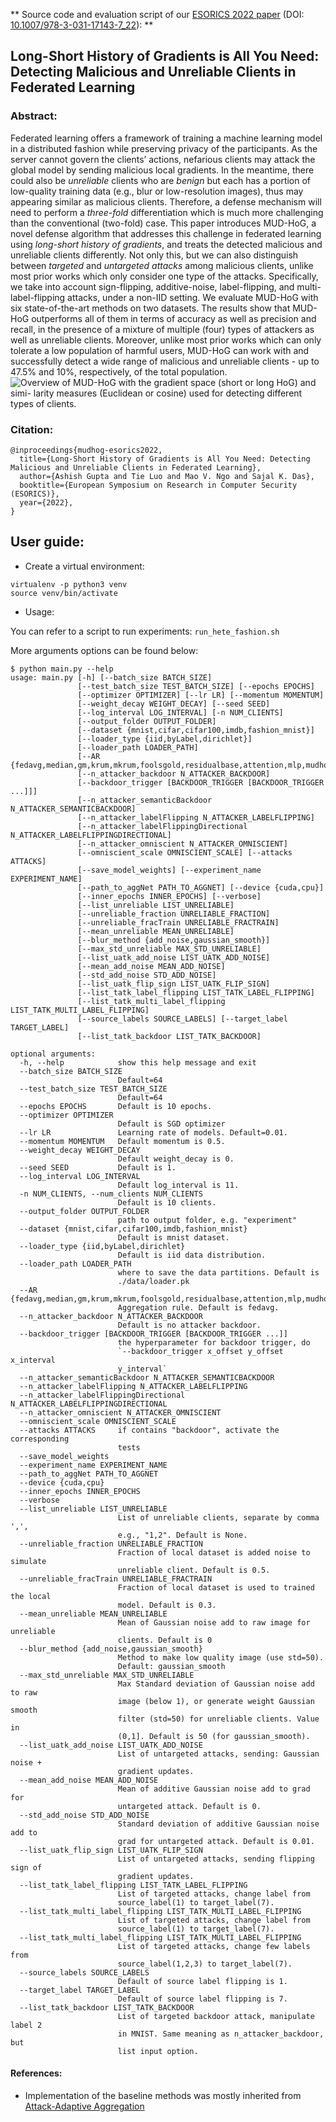 ** Source code and evaluation script of our [ESORICS 2022 paper](https://arxiv.org/abs/2208.10273) (DOI: [10.1007/978-3-031-17143-7_22](https://link.springer.com/chapter/10.1007/978-3-031-17143-7_22)): **

## Long-Short History of Gradients is All You Need: Detecting Malicious and Unreliable Clients in Federated Learning

### Abstract:
Federated learning offers a framework of training a machine learning model in a distributed fashion while preserving privacy of the participants. As the server cannot govern the clients’ actions, nefarious clients may attack the global model by sending malicious local gradients. In the meantime, there could also be *unreliable* clients who are *benign* but each has a portion of low-quality training data (e.g., blur or low-resolution images), thus may appearing similar as malicious clients. Therefore, a defense mechanism will need to perform a *three-fold* differentiation which is much more challenging than the conventional (two-fold) case. This paper introduces MUD-HoG, a novel defense algorithm that addresses this challenge in federated learning using *long-short history of gradients*, and treats the detected malicious and unreliable clients differently. Not only this, but we can also distinguish between *targeted* and *untargeted attacks* among malicious clients, unlike most prior works which only consider one type of the attacks. Specifically, we take into account sign-flipping, additive-noise, label-flipping, and multi-label-flipping attacks, under a non-IID setting. We evaluate MUD-HoG with six state-of-the-art methods on two datasets. The results show that MUD-HoG outperforms all of them in terms of accuracy as well as precision and recall, in the presence of a mixture of multiple (four) types of attackers as well as unreliable clients. Moreover, unlike most prior works which can only tolerate a low population of harmful users, MUD-HoG can work with and successfully detect a wide range of malicious and unreliable clients - up to 47.5% and 10%, respectively, of the total population.
![Overview of MUD-HoG with the gradient space (short or long HoG) and simi- larity measures (Euclidean or cosine) used for detecting different types of clients.](./images/MUD-HoG_overview.png)

### Citation:
```
@inproceedings{mudhog-esorics2022,
  title={Long-Short History of Gradients is All You Need: Detecting Malicious and Unreliable Clients in Federated Learning},
  author={Ashish Gupta and Tie Luo and Mao V. Ngo and Sajal K. Das},
  booktitle={European Symposium on Research in Computer Security (ESORICS)},
  year={2022},
}
```

## User guide:
* Create a virtual environment:
```
virtualenv -p python3 venv
source venv/bin/activate
```

* <summary>Usage:</summary>
You can refer to a script to run experiments: `run_hete_fashion.sh`

More arguments options can be found below:

```
$ python main.py --help
usage: main.py [-h] [--batch_size BATCH_SIZE]                                                                                                                                  
               [--test_batch_size TEST_BATCH_SIZE] [--epochs EPOCHS]                                                                                                           
               [--optimizer OPTIMIZER] [--lr LR] [--momentum MOMENTUM]                                                                                                         
               [--weight_decay WEIGHT_DECAY] [--seed SEED]                                                                                                                     
               [--log_interval LOG_INTERVAL] [-n NUM_CLIENTS]                                                                                                                  
               [--output_folder OUTPUT_FOLDER]                                                                                                                                 
               [--dataset {mnist,cifar,cifar100,imdb,fashion_mnist}]                                                                                                           
               [--loader_type {iid,byLabel,dirichlet}]                                                                                                                         
               [--loader_path LOADER_PATH]                                                                                                                                     
               [--AR {fedavg,median,gm,krum,mkrum,foolsgold,residualbase,attention,mlp,mudhog,fedavg_oracle}]                                                                  
               [--n_attacker_backdoor N_ATTACKER_BACKDOOR]                                                                                                                     
               [--backdoor_trigger [BACKDOOR_TRIGGER [BACKDOOR_TRIGGER ...]]]                                                                                                  
               [--n_attacker_semanticBackdoor N_ATTACKER_SEMANTICBACKDOOR]
               [--n_attacker_labelFlipping N_ATTACKER_LABELFLIPPING]
               [--n_attacker_labelFlippingDirectional N_ATTACKER_LABELFLIPPINGDIRECTIONAL]
               [--n_attacker_omniscient N_ATTACKER_OMNISCIENT]
               [--omniscient_scale OMNISCIENT_SCALE] [--attacks ATTACKS]
               [--save_model_weights] [--experiment_name EXPERIMENT_NAME]
               [--path_to_aggNet PATH_TO_AGGNET] [--device {cuda,cpu}]
               [--inner_epochs INNER_EPOCHS] [--verbose]
               [--list_unreliable LIST_UNRELIABLE]
               [--unreliable_fraction UNRELIABLE_FRACTION]
               [--unreliable_fracTrain UNRELIABLE_FRACTRAIN]
               [--mean_unreliable MEAN_UNRELIABLE]
               [--blur_method {add_noise,gaussian_smooth}]
               [--max_std_unreliable MAX_STD_UNRELIABLE]
               [--list_uatk_add_noise LIST_UATK_ADD_NOISE]
               [--mean_add_noise MEAN_ADD_NOISE]
               [--std_add_noise STD_ADD_NOISE]
               [--list_uatk_flip_sign LIST_UATK_FLIP_SIGN]
               [--list_tatk_label_flipping LIST_TATK_LABEL_FLIPPING]
               [--list_tatk_multi_label_flipping LIST_TATK_MULTI_LABEL_FLIPPING]
               [--source_labels SOURCE_LABELS] [--target_label TARGET_LABEL]
               [--list_tatk_backdoor LIST_TATK_BACKDOOR]

optional arguments:
  -h, --help            show this help message and exit
  --batch_size BATCH_SIZE
                        Default=64
  --test_batch_size TEST_BATCH_SIZE
                        Default=64
  --epochs EPOCHS       Default is 10 epochs.
  --optimizer OPTIMIZER
                        Default is SGD optimizer
  --lr LR               Learning rate of models. Default=0.01.
  --momentum MOMENTUM   Default momentum is 0.5.
  --weight_decay WEIGHT_DECAY
                        Default weight_decay is 0.
  --seed SEED           Default is 1.
  --log_interval LOG_INTERVAL
                        Default log_interval is 11.
  -n NUM_CLIENTS, --num_clients NUM_CLIENTS
                        Default is 10 clients.
  --output_folder OUTPUT_FOLDER
                        path to output folder, e.g. "experiment"
  --dataset {mnist,cifar,cifar100,imdb,fashion_mnist}
                        Default is mnist dataset.
  --loader_type {iid,byLabel,dirichlet}
                        Default is iid data distribution.
  --loader_path LOADER_PATH
                        where to save the data partitions. Default is
                        ./data/loader.pk
  --AR {fedavg,median,gm,krum,mkrum,foolsgold,residualbase,attention,mlp,mudhog,fedavg_oracle}
                        Aggregation rule. Default is fedavg.
  --n_attacker_backdoor N_ATTACKER_BACKDOOR
                        Default is no attacker backdoor.
  --backdoor_trigger [BACKDOOR_TRIGGER [BACKDOOR_TRIGGER ...]]
                        the hyperparameter for backdoor trigger, do
                        `--backdoor_trigger x_offset y_offset x_interval
                        y_interval`
  --n_attacker_semanticBackdoor N_ATTACKER_SEMANTICBACKDOOR
  --n_attacker_labelFlipping N_ATTACKER_LABELFLIPPING
  --n_attacker_labelFlippingDirectional N_ATTACKER_LABELFLIPPINGDIRECTIONAL
  --n_attacker_omniscient N_ATTACKER_OMNISCIENT
  --omniscient_scale OMNISCIENT_SCALE
  --attacks ATTACKS     if contains "backdoor", activate the corresponding
                        tests
  --save_model_weights
  --experiment_name EXPERIMENT_NAME
  --path_to_aggNet PATH_TO_AGGNET
  --device {cuda,cpu}
  --inner_epochs INNER_EPOCHS
  --verbose
  --list_unreliable LIST_UNRELIABLE
                        List of unreliable clients, separate by comma ',',
                        e.g., "1,2". Default is None.
  --unreliable_fraction UNRELIABLE_FRACTION
                        Fraction of local dataset is added noise to simulate
                        unreliable client. Default is 0.5.
  --unreliable_fracTrain UNRELIABLE_FRACTRAIN
                        Fraction of local dataset is used to trained the local
                        model. Default is 0.3.
  --mean_unreliable MEAN_UNRELIABLE
                        Mean of Gaussian noise add to raw image for unreliable
                        clients. Default is 0
  --blur_method {add_noise,gaussian_smooth}
                        Method to make low quality image (use std=50).
                        Default: gaussian_smooth
  --max_std_unreliable MAX_STD_UNRELIABLE
                        Max Standard deviation of Gaussian noise add to raw
                        image (below 1), or generate weight Gaussian smooth
                        filter (std=50) for unreliable clients. Value in
                        (0,1]. Default is 50 (for gaussian_smooth).
  --list_uatk_add_noise LIST_UATK_ADD_NOISE
                        List of untargeted attacks, sending: Gaussian noise +
                        gradient updates.
  --mean_add_noise MEAN_ADD_NOISE
                        Mean of additive Gaussian noise add to grad for
                        untargeted attack. Default is 0.
  --std_add_noise STD_ADD_NOISE
                        Standard deviation of additive Gaussian noise add to
                        grad for untargeted attack. Default is 0.01.
  --list_uatk_flip_sign LIST_UATK_FLIP_SIGN
                        List of untargeted attacks, sending flipping sign of
                        gradient updates.
  --list_tatk_label_flipping LIST_TATK_LABEL_FLIPPING
                        List of targeted attacks, change label from
                        source_label(1) to target_label(7).
  --list_tatk_multi_label_flipping LIST_TATK_MULTI_LABEL_FLIPPING
                        List of targeted attacks, change label from
                        source_label(1) to target_label(7).
  --list_tatk_multi_label_flipping LIST_TATK_MULTI_LABEL_FLIPPING
                        List of targeted attacks, change few labels from
                        source_label(1,2,3) to target_label(7).
  --source_labels SOURCE_LABELS
                        Default of source label flipping is 1.
  --target_label TARGET_LABEL
                        Default of source label flipping is 7.
  --list_tatk_backdoor LIST_TATK_BACKDOOR
                        List of targeted backdoor attack, manipulate label 2
                        in MNIST. Same meaning as n_attacker_backdoor, but
                        list input option.
```

#### References:
* Implementation of the baseline methods was mostly inherited from [Attack-Adaptive Aggregation](https://github.com/cpwan/Attack-Adaptive-Aggregation-in-Federated-Learning)
